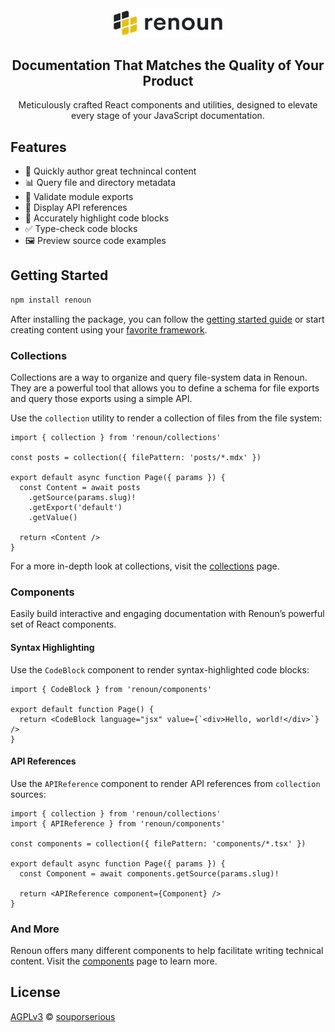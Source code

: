 <div align="center">
  <a href="https://renoun.dev">
    <picture>
      <source media="(prefers-color-scheme: dark)" srcset="/packages/renoun/images/logo-dark.png">
      <img src="/packages/renoun/images/logo-light.png" alt="Renoun" width="180"/>
    </picture>
  </a>
  <h2>Documentation That Matches the Quality of Your Product</h2>
  <p>
Meticulously crafted React components and utilities, designed to elevate every stage of your JavaScript documentation.
  </p>
</div>

## Features

- 📝 Quickly author great technincal content
- 📊 Query file and directory metadata
- 🛟 Validate module exports
- 📘 Display API references
- 🌈 Accurately highlight code blocks
- ✅ Type-check code blocks
- 🖼️ Preview source code examples

## Getting Started

```bash
npm install renoun
```

After installing the package, you can follow the [getting started guide](https://www.renoun.dev/docs/getting-started) or start creating content using your [favorite framework](https://www.renoun.dev/guides).

### Collections

Collections are a way to organize and query file-system data in Renoun. They are a powerful tool that allows you to define a schema for file exports and query those exports using a simple API.

Use the `collection` utility to render a collection of files from the file system:

```tsx
import { collection } from 'renoun/collections'

const posts = collection({ filePattern: 'posts/*.mdx' })

export default async function Page({ params }) {
  const Content = await posts
    .getSource(params.slug)!
    .getExport('default')
    .getValue()

  return <Content />
}
```

For a more in-depth look at collections, visit the [collections](https://www.renoun.dev/collections) page.

### Components

Easily build interactive and engaging documentation with Renoun’s powerful set of React components.

#### Syntax Highlighting

Use the `CodeBlock` component to render syntax-highlighted code blocks:

```tsx
import { CodeBlock } from 'renoun/components'

export default function Page() {
  return <CodeBlock language="jsx" value={`<div>Hello, world!</div>`} />
}
```

#### API References

Use the `APIReference` component to render API references from `collection` sources:

```tsx
import { collection } from 'renoun/collections'
import { APIReference } from 'renoun/components'

const components = collection({ filePattern: 'components/*.tsx' })

export default async function Page({ params }) {
  const Component = await components.getSource(params.slug)!

  return <APIReference component={Component} />
}
```

### And More

Renoun offers many different components to help facilitate writing technical content. Visit the [components](https://www.renoun.dev/components) page to learn more.

## License

[AGPLv3](/LICENSE.md) © [souporserious](https://souporserious.com/)
